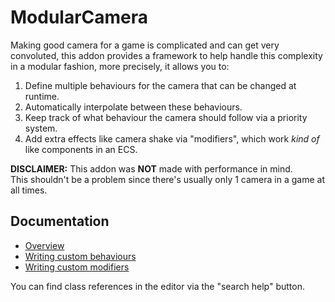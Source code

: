 # ModularCamera

Making good camera for a game is complicated and can get very convoluted, this addon provides a framework to help handle this complexity in a modular fashion, more precisely, it allows you to:

1. Define multiple behaviours for the camera that can be changed at runtime.
2. Automatically interpolate between these behaviours.
3. Keep track of what behaviour the camera should follow via a priority system.
4. Add extra effects like camera shake via "modifiers", which work *kind of* like components in an ECS.

**DISCLAIMER:** This addon was **NOT** made with performance in mind.\
This shouldn't be a problem since there's usually only 1 camera in a game at all times.

## Documentation

- [Overview](docs/overview.md)
- [Writing custom behaviours](docs/custom_behaviours.md)
- [Writing custom modifiers](docs/custom_modifiers.md)

You can find class references in the editor via the "search help" button.
